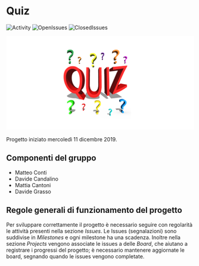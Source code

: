 # Quiz  
![Activity](https://img.shields.io/github/commit-activity/m/itsar19-20/quiz?style=plastic)
![OpenIssues](https://img.shields.io/github/issues-raw/itsar19-20/quiz?style=plastic)
![ClosedIssues](https://img.shields.io/github/issues-closed-raw/itsar19-20/quiz?style=plastic)

![Quiz](docs/images/quiz.png "Quiz")

Progetto iniziato mercoledì 11 dicembre 2019. 

## Componenti del gruppo

- Matteo Conti
- Davide Candalino
- Mattia Cantoni
- Davide Grasso


## Regole generali di funzionamento del progetto

Per sviluppare correttamente il progetto è necessario seguire con regolarità le attività presenti nella sezione *Issues*.
Le Issues (segnalazioni) sono suddivise in *Milestones* e ogni milestone ha una scadenza.
Inoltre nella sezione *Projects* vengono associate le issues a delle *Board*, che aiutano a registrare i progressi del progetto; è necessario mantenere aggiornate le board, segnando quando le issues vengono completate.
